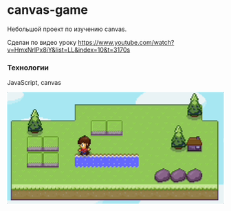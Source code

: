 # canvas-game

Небольшой проект по изучению canvas.

Сделан по видео уроку https://www.youtube.com/watch?v=HmxNrlPx8iY&list=LL&index=10&t=3170s

### Технологии

JavaScript, canvas

![Описание GIF](game-preview.gif)
